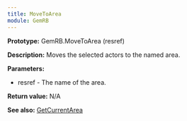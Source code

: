 ```yaml
---
title: MoveToArea
module: GemRB
---
```


**Prototype:** GemRB.MoveToArea (resref)

**Description:** Moves the selected actors to the named area.

**Parameters:**
  * resref - The name of the area.

**Return value:** N/A

**See also:** [GetCurrentArea](GetCurrentArea.md)

